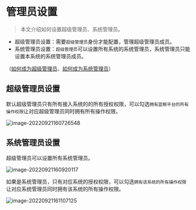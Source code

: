 # 管理员设置

> 本文介绍如何设置超级管理员、系统管理员。

- 超级管理员设置：需要`超级管理员`身份才能配置，管理超级管理员成员。
- 系统管理员设置：`超级管理员`可以设置所有系统的系统管理员，系统管理员只能设置本系统的系统管理员成员。

（[如何成为超级管理员](../Feature/Manager.md##超级管理员设置)、[如何成为系统管理员](../Feature/Manager.md##系统管理员设置)）

## 超级管理员设置

默认超级管理员只有所有接入系统的的所有授权权限，可以勾选`拥有蓝鲸平台的所有操作权限`让对应超级管理员同时拥有所有操作权限。

![image-20220921160726548](Manager/image-20220921160726548.png)

## 系统管理员设置

超级管理员可以设置所有系统管理员。

![image-20220921160920117](Manager/image-20220921160920117.png)

如果是系统管理员，只有对应系统的授权权限，可以勾选`拥有该系统的所有操作权限`让对应系统管理员同时拥有该系统的所有操作权限。

![image-20220921161107125](Manager/image-20220921161107125.png)
